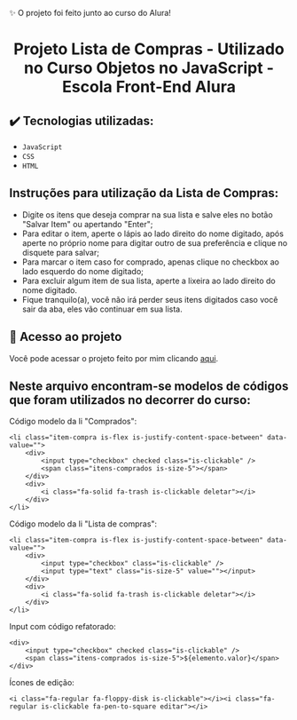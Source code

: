 ✨ O projeto foi feito junto ao curso do Alura!

<h1 align="center">Projeto Lista de Compras - Utilizado no Curso Objetos no JavaScript - Escola Front-End Alura</h1>

## ✔️ Tecnologias utilizadas:

- ``JavaScript``
- ``CSS``
- ``HTML``

## Instruções para utilização da Lista de Compras:

- Digite os itens que deseja comprar na sua lista e salve eles no botão "Salvar Item" ou apertando "Enter";
- Para editar o item, aperte o lápis ao lado direito do nome digitado, após aperte no próprio nome para digitar outro de sua preferência e clique no disquete para salvar;
- Para marcar o item caso for comprado, apenas clique no checkbox ao lado esquerdo do nome digitado;
- Para excluir algum item de sua lista, aperte a lixeira ao lado direito do nome digitado. 
- Fique tranquilo(a), você não irá perder seus itens digitados caso você sair da aba, eles vão continuar em sua lista.

## 📁 Acesso ao projeto

Você pode acessar o projeto feito por mim clicando [aqui]( https://aliceurzedadev.github.io/Lista-de-Compras/).

## Neste arquivo encontram-se modelos de códigos que foram utilizados no decorrer do curso: 

Código modelo da li "Comprados":

    <li class="item-compra is-flex is-justify-content-space-between" data-value="">
        <div>
            <input type="checkbox" checked class="is-clickable" />  
            <span class="itens-comprados is-size-5"></span>
        </div>
        <div>
            <i class="fa-solid fa-trash is-clickable deletar"></i>
        </div>
    </li>

Código modelo da li "Lista de compras": 

    <li class="item-compra is-flex is-justify-content-space-between" data-value="">
        <div>
            <input type="checkbox" class="is-clickable" />
            <input type="text" class="is-size-5" value=""></input>
        </div>
        <div>
            <i class="fa-solid fa-trash is-clickable deletar"></i>
        </div>
    </li>

Input com código refatorado:

    <div>
        <input type="checkbox" checked class="is-clickable" />  
        <span class="itens-comprados is-size-5">${elemento.valor}</span>
    </div>

Ícones de edição:

    <i class="fa-regular fa-floppy-disk is-clickable"></i><i class="fa-regular is-clickable fa-pen-to-square editar"></i>
